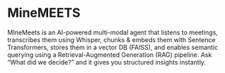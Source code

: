 # MineMEETS
MIneMeets is an AI-powered multi-modal agent that listens to meetings, transcribes them using Whisper, chunks &amp; embeds them with Sentence Transformers, stores them in a vector DB (FAISS), and enables semantic querying using a Retrieval-Augmented Generation (RAG) pipeline. Ask “What did we decide?” and it gives you structured insights instantly.

